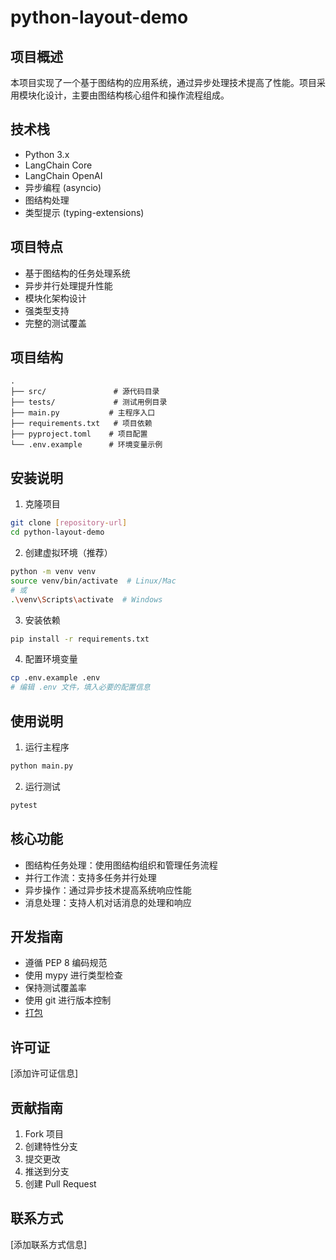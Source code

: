 # python-layout-demo

## 项目概述

本项目实现了一个基于图结构的应用系统，通过异步处理技术提高了性能。项目采用模块化设计，主要由图结构核心组件和操作流程组成。

## 技术栈

- Python 3.x
- LangChain Core
- LangChain OpenAI
- 异步编程 (asyncio)
- 图结构处理
- 类型提示 (typing-extensions)

## 项目特点

- 基于图结构的任务处理系统
- 异步并行处理提升性能
- 模块化架构设计
- 强类型支持
- 完整的测试覆盖

## 项目结构

```
.
├── src/               # 源代码目录
├── tests/             # 测试用例目录
├── main.py           # 主程序入口
├── requirements.txt   # 项目依赖
├── pyproject.toml    # 项目配置
└── .env.example      # 环境变量示例
```

## 安装说明

1. 克隆项目
```bash
git clone [repository-url]
cd python-layout-demo
```

2. 创建虚拟环境（推荐）
```bash
python -m venv venv
source venv/bin/activate  # Linux/Mac
# 或
.\venv\Scripts\activate  # Windows
```

3. 安装依赖
```bash
pip install -r requirements.txt
```

4. 配置环境变量
```bash
cp .env.example .env
# 编辑 .env 文件，填入必要的配置信息
```

## 使用说明

1. 运行主程序

```bash
python main.py
```

2. 运行测试

```bash
pytest
```

## 核心功能

- 图结构任务处理：使用图结构组织和管理任务流程
- 并行工作流：支持多任务并行处理
- 异步操作：通过异步技术提高系统响应性能
- 消息处理：支持人机对话消息的处理和响应

## 开发指南

- 遵循 PEP 8 编码规范
- 使用 mypy 进行类型检查
- 保持测试覆盖率
- 使用 git 进行版本控制
- [打包](https://packaging.pythonlang.cn/en/latest/guides/distributing-packages-using-setuptools/)

## 许可证

[添加许可证信息]

## 贡献指南

1. Fork 项目
2. 创建特性分支
3. 提交更改
4. 推送到分支
5. 创建 Pull Request

## 联系方式

[添加联系方式信息]
